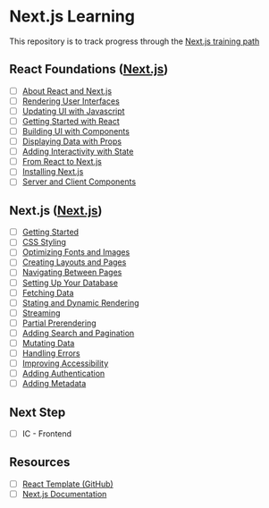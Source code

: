 # Next.js Learning

This repository is to track progress through the [Next.js training path](https://nextjs.org/learn/react-foundations)

## React Foundations ([Next.js](https://nextjs.org/learn/react-foundations))

- [ ] [About React and Next.js](https://nextjs.org/learn/react-foundations/what-is-react-and-nextjs)
- [ ] [Rendering User Interfaces](https://nextjs.org/learn/react-foundations/rendering-ui)
- [ ] [Updating UI with Javascript](https://nextjs.org/learn/react-foundations/updating-ui-with-javascript)
- [ ] [Getting Started with React](https://nextjs.org/learn/react-foundations/getting-started-with-react)
- [ ] [Building UI with Components](https://nextjs.org/learn/react-foundations/building-ui-with-components)
- [ ] [Displaying Data with Props](https://nextjs.org/learn/react-foundations/displaying-data-with-props)
- [ ] [Adding Interactivity with State](https://nextjs.org/learn/react-foundations/updating-state)
- [ ] [From React to Next.js](https://nextjs.org/learn/react-foundations/from-react-to-nextjs)
- [ ] [Installing Next.js](https://nextjs.org/learn/react-foundations/installation)
- [ ] [Server and Client Components](https://nextjs.org/learn/react-foundations/server-and-client-components)

## Next.js ([Next.js](https://nextjs.org/learn/dashboard-app))

- [ ] [Getting Started](https://nextjs.org/learn/dashboard-app/getting-started)
- [ ] [CSS Styling](https://nextjs.org/learn/dashboard-app/css-styling)
- [ ] [Optimizing Fonts and Images](https://nextjs.org/learn/dashboard-app/optimizing-fonts-images)
- [ ] [Creating Layouts and Pages](https://nextjs.org/learn/dashboard-app/creating-layouts-and-pages)
- [ ] [Navigating Between Pages](https://nextjs.org/learn/dashboard-app/navigating-between-pages)
- [ ] [Setting Up Your Database](https://nextjs.org/learn/dashboard-app/setting-up-your-database)
- [ ] [Fetching Data](https://nextjs.org/learn/dashboard-app/fetching-data)
- [ ] [Stating and Dynamic Rendering](https://nextjs.org/learn/dashboard-app/static-and-dynamic-rendering)
- [ ] [Streaming](https://nextjs.org/learn/dashboard-app/streaming)
- [ ] [Partial Prerendering](https://nextjs.org/learn/dashboard-app/partial-prerendering)
- [ ] [Adding Search and Pagination](https://nextjs.org/learn/dashboard-app/adding-search-and-pagination)
- [ ] [Mutating Data](https://nextjs.org/learn/dashboard-app/mutating-data)
- [ ] [Handling Errors](https://nextjs.org/learn/dashboard-app/error-handling)
- [ ] [Improving Accessibility](https://nextjs.org/learn/dashboard-app/improving-accessibility)
- [ ] [Adding Authentication](https://nextjs.org/learn/dashboard-app/adding-authentication)
- [ ] [Adding Metadata](https://nextjs.org/learn/dashboard-app/adding-metadata)

## Next Step

- [ ] IC - Frontend

## Resources

- [ ] [React Template (GitHub)](https://github.com/nimblehq/react-templates)
- [ ] [Next.js Documentation](https://nextjs.org/docs)
